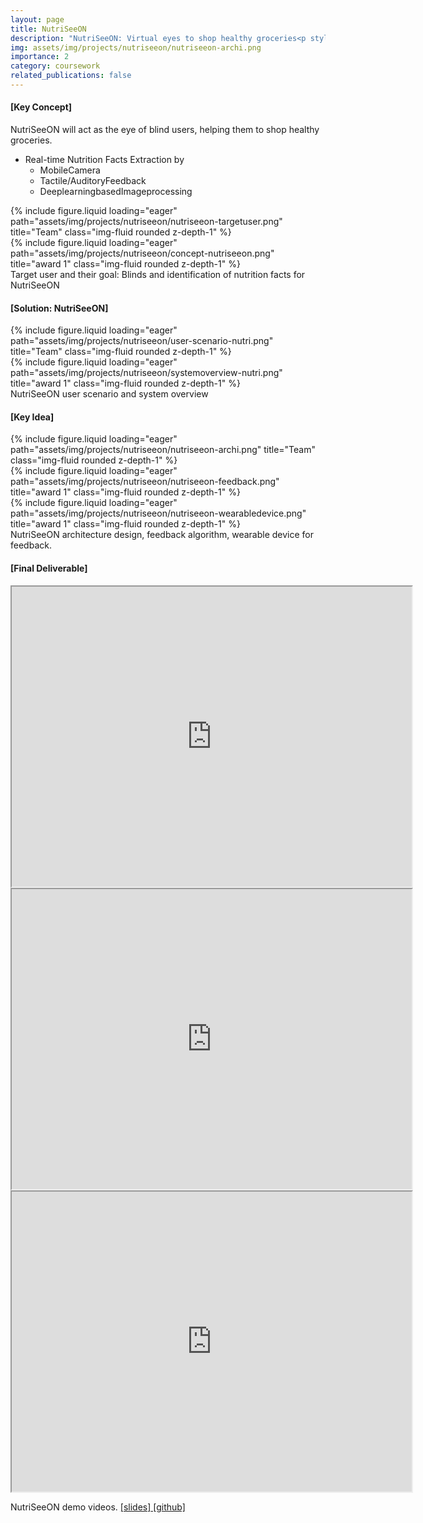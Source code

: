 ```yaml
---
layout: page
title: NutriSeeON
description: "NutriSeeON: Virtual eyes to shop healthy groceries<p style='text-align:right; color:gray'>2020 SS</p>"
img: assets/img/projects/nutriseeon/nutriseeon-archi.png
importance: 2
category: coursework
related_publications: false
---
```


#### [Key Concept]
NutriSeeON will act as the eye of blind users, helping them to shop healthy groceries.
- Real-time Nutrition Facts Extraction by
    -  MobileCamera
    - Tactile/AuditoryFeedback
    - DeeplearningbasedImageprocessing
<div class="row justify-content-sm-center">
    <div class="col-sm-5 mt-3 mt-md-0">
        {% include figure.liquid loading="eager" path="assets/img/projects/nutriseeon/nutriseeon-targetuser.png" title="Team" class="img-fluid rounded z-depth-1" %}
    </div>
    <div class="col-sm-5 mt-3 mt-md-0">
        {% include figure.liquid loading="eager" path="assets/img/projects/nutriseeon/concept-nutriseeon.png" title="award 1" class="img-fluid rounded z-depth-1" %}
    </div>
</div>
<div class="caption">
    Target user and their goal: Blinds and identification of nutrition facts for NutriSeeON
</div>

#### [Solution: NutriSeeON]
<div class="row justify-content-sm-center">
    <div class="col-sm-5 mt-3 mt-md-0">
        {% include figure.liquid loading="eager" path="assets/img/projects/nutriseeon/user-scenario-nutri.png" title="Team" class="img-fluid rounded z-depth-1" %}
    </div>
    <div class="col-sm-5 mt-3 mt-md-0">
        {% include figure.liquid loading="eager" path="assets/img/projects/nutriseeon/systemoverview-nutri.png" title="award 1" class="img-fluid rounded z-depth-1" %}
    </div>
</div>
<div class="caption">
    NutriSeeON user scenario and system overview
</div>

#### [Key Idea]
<div class="row justify-content-sm-center">
    <div class="col-sm-5 mt-3 mt-md-0">
        {% include figure.liquid loading="eager" path="assets/img/projects/nutriseeon/nutriseeon-archi.png" title="Team" class="img-fluid rounded z-depth-1" %}
    </div>
    <div class="col-sm-5 mt-3 mt-md-0">
        {% include figure.liquid loading="eager" path="assets/img/projects/nutriseeon/nutriseeon-feedback.png" title="award 1" class="img-fluid rounded z-depth-1" %}
    </div>
    <div class="col-sm-5 mt-3 mt-md-0">
        {% include figure.liquid loading="eager" path="assets/img/projects/nutriseeon/nutriseeon-wearabledevice.png" title="award 1" class="img-fluid rounded z-depth-1" %}
    </div>
</div>
<div class="caption">
    NutriSeeON architecture design, feedback algorithm, wearable device for feedback.
</div>

#### [Final Deliverable]
<div class="caption">
    <iframe src="https://drive.google.com/file/d/1A_GqBKfhY_UX2m6EMK8NmrCo0wkcCQpl/preview" width="640" height="480" allow="autoplay">Haptic feedback modules</iframe>
    <iframe src="https://drive.google.com/file/d/1b3gdnodCXKOiA79IoE9SgBrv4ybCf2kK/preview" width="640" height="480" allow="autoplay">Final version of prototypes.</iframe>
    <iframe src="https://drive.google.com/file/d/1rISPoL_5_gkSRCnkYGs_jWVfV47bFJ_V/preview" width="640" height="480" allow="autoplay">User scenario.</iframe>
    <p>NutriSeeON demo videos. <a href="https://drive.google.com/file/d/1qk4MhW8VHq2m0upz5p3Cp-YxL7QQT1Ti/view?usp=drive_link">[slides]</a><a href="https://github.com/Edw2n/NutriSeeON"> [github]</a></p>
</div>
